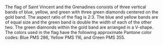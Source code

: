 The flag of Saint Vincent and the Grenadines consists of three vertical bands of blue, yellow, and green with three green diamonds centered on the gold band. The aspect ratio of the flag is 2:3. The blue and yellow bands are of equal size and the green band is double the width of each of the other two. The green diamonds within the gold band are arranged in a V-shape. The colors used in the flag have the following approximate Pantone color codes: Blue PMS 286, Yellow PMS 116, and Green PMS 355.